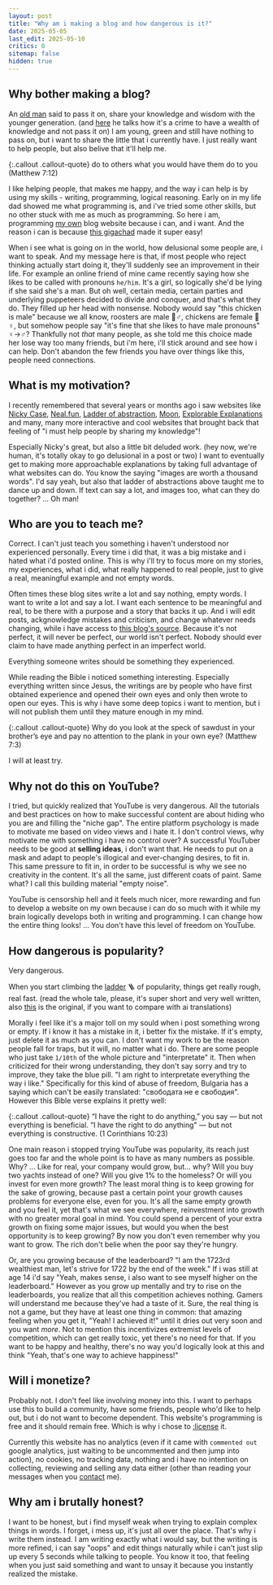 ```yaml
---
layout: post
title: "Why am i making a blog and how dangerous is it?"
date: 2025-05-05
last_edit: 2025-05-10
critics: 0
sitemap: false
hidden: true
---
```


## Why bother making a blog?

An [old man](https://www.youtube.com/@DryCreekWranglerSchool) said to pass it on, share your knowledge and wisdom with the younger generation. (and [here](https://youtu.be/IbqUTHHRMn4&t=1064) he talks how it's a crime to have a wealth of knowledge and not pass it on) I am young, green and still have nothing to pass on, but i want to share the little that i currently have. I just really want to help people, but also belive that it'll help me.

{:.callout .callout-quote}
do to others what you would have them do to you (Matthew 7:12)

I like helping people, that makes me happy, and the way i can help is by using my skills - writing, programming, logical reasoning. Early on in my life dad showed me what programming is, and i've tried some other skills, but no other stuck with me as much as programming. So here i am, programming [my own](https://github.com/tomsterbg/tomsterbg.github.io) blog website because i can, and i want. And the reason i can is because [this gigachad](https://brainfucksec.github.io/) made it super easy!

When i see what is going on in the world, how delusional some people are, i want to speak. And my message here is that, if most people who reject thinking actually start doing it, they'll suddenly see an improvement in their life. For example an online friend of mine came recently saying how she likes to be called with pronouns `he/him`. It's a girl, so logically she'd be lying if she said she's a man. But oh well, certain media, certain parties and underlying puppeteers decided to divide and conquer, and that's what they do. They filled up her head with nonsense. Nobody would say "this chicken is male" because we all know, roosters are male 🐓♂️, chickens are female 🐔♀️, but somehow people say "it's fine that she likes to have male pronouns" ♀️->♂️? Thankfully not *that* many people, as she told me this choice made her lose way too many friends, but i'm here, i'll stick around and see how i can help. Don't abandon the few friends you have over things like this, people need connections.

## What is my motivation?

I recently remembered that several years or months ago i saw websites like [Nicky Case](https://ncase.me/), [Neal.fun](https://neal.fun/), [Ladder of abstraction](https://worrydream.com/LadderOfAbstraction), [Moon](https://ciechanow.ski/moon), [Explorable Explanations](https://explorabl.es/) and many, many more interactive and cool websites that brought back that feeling of "i must help people by sharing my knowledge"!

Especially Nicky's great, but also a little bit deluded work. (hey now, we're human, it's totally okay to go delusional in a post or two) I want to eventually get to making more approachable explanations by taking full advantage of what websites can do. You know the saying "images are worth a thousand words". I'd say yeah, but also that ladder of abstractions above taught me to dance up and down. If text can say a lot, and images too, what can they do together? ... Oh man!

## Who are you to teach me?

Correct. I can't just teach you something i haven't understood nor experienced personally. Every time i did that, it was a big mistake and i hated what i'd posted online. This is why i'll try to focus more on my stories, my experiences, what i did, what really happened to real people, just to give a real, meaningful example and not empty words.

Often times these blog sites write a lot and say nothing, empty words. I want to write a lot and say a lot. I want each sentence to be meaningful and real, to be there with a purpose and a story that backs it up. And i will edit posts, ackgnowledge mistakes and criticism, and change whatever needs changing, while i have access to [this blog's source](https://github.com/tomsterbg/tomsterbg.github.io). Because it's not perfect, it will never be perfect, our world isn't perfect. Nobody should ever claim to have made anything perfect in an imperfect world.

Everything someone writes should be something they experienced.

While reading the Bible i noticed something interesting. Especially everything written since Jesus, the writings are by people who have first obtained experience and opened their own eyes and only then wrote to open our eyes. This is why i have some deep topics i want to mention, but i will not publish them until they mature enough in my mind.

{:.callout .callout-quote}
Why do you look at the speck of sawdust in your brother’s eye and pay no attention to the plank in your own eye? (Matthew 7:3)

I will at least try.

## Why not do this on YouTube?

I tried, but quickly realized that YouTube is very dangerous. All the tutorials and best practices on how to make successful content are about hiding who you are and filling the "niche gap". The entire platform psychology is made to motivate me based on video views and i hate it. I don't control views, why motivate me with something i have no control over? A successful YouTuber needs to be good at **selling ideas**, i don't want that. He needs to put on a mask and adapt to people's illogical and ever-changing desires, to fit in. This same pressure to fit in, in order to be successful is why we see no creativity in the content. It's all the same, just different coats of paint. Same what? I call this building material "empty noise".

YouTube is censorship hell and it feels much nicer, more rewarding and fun to develop a website on my own because i can do so much with it while my brain logically develops both in writing and programming. I can change how the entire thing looks! ... You don't have this level of freedom on YouTube.

## How dangerous is popularity?

Very dangerous.

When you start climbing the [ladder](https://www.reddit.com/r/satire/comments/1khe87/tale_of_the_stairway_translation_of_a_bulgarian/) 🪜 of popularity, things get really rough, real fast. (read the whole tale, please, it's super short and very well written, also [this](https://chitanka.info/text/4253-prikazka-za-stylbata) is the original, if you want to compare with ai translations)

Morally i feel like it's a major toll on my sould when i post something wrong or empty. If i know it has a mistake in it, i better fix the mistake. If it's empty, just delete it as much as you can. I don't want my work to be the reason people fall for traps, but it will, no matter what i do. There are some people who just take `1/10th` of the whole picture and "interpretate" it. Then when criticized for their wrong understanding, they don't say sorry and try to improve, they take the blue pill. "I am right to interpretate everything the way i like." Specifically for this kind of abuse of freedom, Bulgaria has a saying which can't be easily translated: "свободата не е свободия". However this Bible verse explains it pretty well:

{:.callout .callout-quote}
“I have the right to do anything,” you say — but not everything is beneficial. “I have the right to do anything" — but not everything is constructive. (1 Corinthians 10:23)

One main reason i stopped trying YouTube was popularity, its reach just goes too far and the whole point is to have as many numbers as possible. Why? ... Like for real, your company would grow, but... why? Will you buy two yachts instead of one? Will you give 1% to the homeless? Or will you invest for even more growth? The least moral thing is to keep growing for the sake of growing, because past a certain point your growth causes problems for everyone else, even for you. It's all the same empty growth and you feel it, yet that's what we see everywhere, reinvestment into growth with no greater moral goal in mind. You could spend a percent of your extra growth on fixing some major issues, but would you when the best opportunity is to keep growing? By now you don't even remember why you want to grow. The rich don't belie when the poor say they're hungry.

Or, are you growing because of the leaderboard? "I am the 1723rd wealthiest man, let's strive for 1722 by the end of the week." If i was still at age 14 i'd say "Yeah, makes sense, i also want to see myself higher on the leaderboard." However as you grow up mentally and try to rise on the leaderboards, you realize that all this competition achieves nothing. Gamers will understand me because they've had a taste of it. Sure, the real thing is not a game, but they have at least one thing in common: that amazing feeling when you get it, "Yeah! I achieved it!" until it dries out very soon and you want *more*. Not to mention this incentivizes extremist levels of competition, which can get really toxic, yet there's no need for that. If you want to be happy and healthy, there's no way you'd logically look at this and think "Yeah, that's one way to achieve happiness!"

## Will i monetize?

Probably not. I don't feel like involving money into this. I want to perhaps use this to build a community, have some friends, people who'd like to help out, but i do not want to become dependent. This website's programming is free and it should remain free. Which is why i chose to [:license](https://tomsterbg.github.io/licensing-of-this-blog) it.

Currently this website has no analytics (even if it came with `commented out` google analytics, just waiting to be uncommented and then jump into action), no cookies, no tracking data, nothing and i have no intention on collecting, reviewing and selling any data either (other than reading your messages when you [contact](https://tomsterbg.github.io/contacts) me).

## Why am i brutally honest?

I want to be honest, but i find myself weak when trying to explain complex things in words. I forget, i mess up, it's just all over the place. That's why i write them instead. I am writing exactly what i would say, but the writing is more refined, i can say "oops" and edit things naturally while i can't just slip up every 5 seconds while talking to people. You know it too, that feeling when you just said something and want to unsay it because you instantly realized the mistake.
